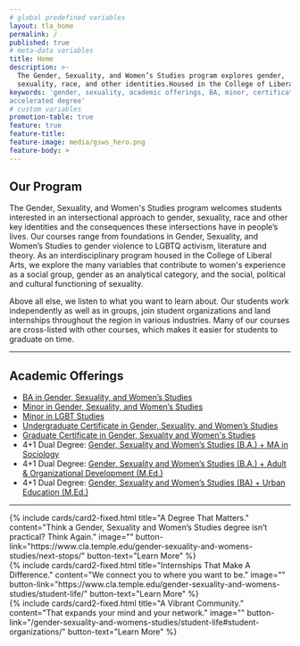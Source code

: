 ```yaml
---
# global predefined variables
layout: tla_home
permalink: /
published: true
# meta-data variables
title: Home
description: >-
  The Gender, Sexuality, and Women’s Studies program explores gender, 
  sexuality, race, and other identities.Housed in the College of Liberal Arts,  this is an interdisciplinary program at Temple University. View our academic offerings and earn a BA, Minor, or Certificate.
keywords: 'gender, sexuality, academic offerings, BA, minor, certificate,
accelerated degree'
# custom variables
promotion-table: true
feature: true
feature-title: 
feature-image: media/gsws_hero.png
feature-body: >
---
```

## Our Program
The Gender, Sexuality, and Women's Studies program welcomes students interested in an intersectional approach to gender, sexuality, race and other key identities and the consequences these intersections have in people’s lives. Our courses range from foundations in Gender, Sexuality, and Women’s Studies to gender violence to LGBTQ activism, literature and theory. As an interdisciplinary program housed in the College of Liberal Arts, we explore the many variables that contribute to women's experience as a social group, gender as an analytical category, and the social, political and cultural functioning of sexuality.

Above all else, we listen to what you want to learn about. Our students work independently as well as in groups, join student organizations and land internships throughout the region in various industries. Many of our courses are cross-listed with other courses, which makes it easier for students to graduate on time.

___

## Academic Offerings

- [BA in Gender, Sexuality, and Women’s Studies](http://bulletin.temple.edu/undergraduate/liberal-arts/gender-sexuality-womens-studies/ba-gender-sexuality-womens-studies/)
- [Minor in Gender, Sexuality, and Women’s Studies](http://bulletin.temple.edu/undergraduate/liberal-arts/gender-sexuality-womens-studies/minor-gender-sexuality-womens-studies/)
- [Minor in LGBT Studies](http://bulletin.temple.edu/undergraduate/liberal-arts/gender-sexuality-womens-studies/minor-lesbian-gay-bisexual-transgender-lgbt/)
- [Undergraduate Certificate in Gender, Sexuality, and Women’s Studies](http://bulletin.temple.edu/undergraduate/liberal-arts/certificate-programs/certificate-gender-sexuality-womens-studies/)
- [Graduate Certificate in Gender, Sexuality and Women's Studies](https://www.cla.temple.edu/gender-sexuality-and-womens-studies/graduate#graduate-certificate-program)
- 4+1 Dual Degree: [Gender, Sexuality and Women’s Studies (B.A.) + MA in Sociology](https://liberalarts.temple.edu/ba-gender-sexuality-and-womens-studies-ma)
- 4+1 Dual Degree: [Gender, Sexuality and Women’s Studies (B.A.) + Adult & Organizational Development (M.Ed.)](https://education.temple.edu/node/49166)
- 4+1 Dual Degree: [Gender, Sexuality and Women’s Studies (BA) + Urban Education (M.Ed.)](https://education.temple.edu/academics/programs/1-accelerated-programs/1-programs-urban-education)

___

<div class="row row-wide">
  <div class="col m12 l4">{% include cards/card2-fixed.html
    title="A Degree That Matters."
    content="Think a Gender, Sexuality and Women’s Studies degree isn’t practical? Think Again."
    image=""
    button-link="https://www.cla.temple.edu/gender-sexuality-and-womens-studies/next-stops/"
    button-text="Learn More" %}
  </div>
  <div class="row row-wide">
    <div class="col m12 l4">{% include cards/card2-fixed.html
      title="Internships That Make A Difference."
      content="We connect you to where you want to be."
      image=""
      button-link="https://www.cla.temple.edu/gender-sexuality-and-womens-studies/student-life/"
      button-text="Learn More" %}
    </div>
    <div class="row row-wide">
      <div class="col m12 l4">{% include cards/card2-fixed.html
        title="A Vibrant Community."
        content="That expands your mind and your network."
        image=""
        button-link="/gender-sexuality-and-womens-studies/student-life#student-organizations/"
        button-text="Learn More" %}
      </div>
</div>
